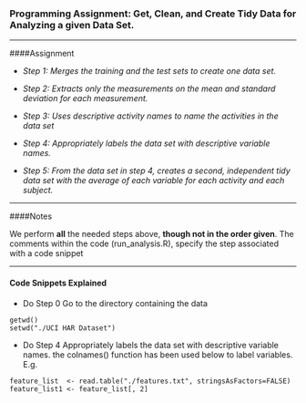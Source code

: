 ### Programming Assignment: Get, Clean, and Create Tidy Data for Analyzing a given Data Set. 

---

####Assignment 

* *Step 1: Merges the training and the test sets to create one data set.*

* *Step 2: Extracts only the measurements on the mean and standard deviation for each measurement.* 

* *Step 3: Uses descriptive activity names to name the activities in the data set*

* *Step 4: Appropriately labels the data set with descriptive variable names.* 

* *Step 5: From the data set in step 4, creates a second, independent tidy data set with the average of each variable for each activity and each subject.*

---

####Notes

We perform **all** the needed steps above, **though not in the order given**. The comments within the code (run_analysis.R), specify the step associated with a code snippet

---

#### Code Snippets Explained

* Do Step 0 Go to the directory containing the data
```
getwd()
setwd("./UCI HAR Dataset")
```

* Do Step 4 Appropriately labels the data set with descriptive variable names. the colnames() function has been used below to label variables. E.g.
```
feature_list  <- read.table("./features.txt", stringsAsFactors=FALSE)
feature_list1 <- feature_list[, 2]
```
 
